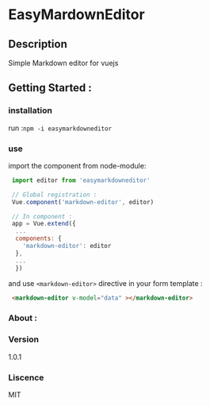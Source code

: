 # EasyMardownEditor

## Description 

Simple Markdown editor for vuejs

## Getting Started :

### installation

run :`npm -i easymarkdowneditor`

### use

import the component from node-module:

```javascript
 import editor from 'easymarkdowneditor'

 // Global registration :
 Vue.component('markdown-editor', editor)

 // In component : 
 app = Vue.extend({
  ...
  components: {
    'markdown-editor': editor
  },
  ...
  })
  ```

  and use `<markdown-editor>` directive in your form template : 

  ```html
   <markdown-editor v-model="data" ></markdown-editor>
  ```


### About :

### Version 

1.0.1

### Liscence 

MIT 
